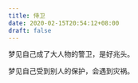 ```yaml
---
title: 侍卫
date: 2020-02-15T20:54:12+08:00
draft: false
---
```


梦见自己成了大人物的警卫，是好兆头。

梦见自己受到别人的保护，会遇到灾祸。